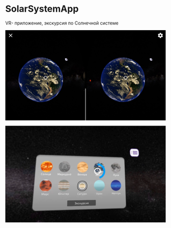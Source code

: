 # SolarSystemApp
VR- приложение, экскурсия по Солнечной системе

![alt text](https://github.com/batlaeva/SolarSystemApp/blob/master/SolSysApp.jpg)

![alt text](https://github.com/batlaeva/SolarSystemApp/blob/master/ScreenMenu.PNG)
